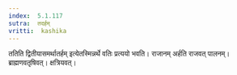 ```yaml
---
index:  5.1.117
sutra:  तदर्हम्
vritti:  kashika 
---
```


ततिति द्वितीयासमर्थातर्हम् इत्येतस्मिन्नर्थे वतिः प्रत्ययो भवति। राजानम् अर्हति राजवत् पालनम्। ब्राह्मणवतृषिवत्। क्षत्रियवत्।

